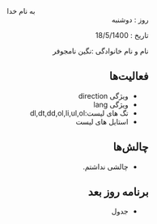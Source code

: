 <div dir="rtl" align="center">
به نام خدا
</div>
<div dir="rtl" align="right">
روز : دوشنبه

تاریخ : 18/5/1400

نام و نام خانوادگی :نگین نامجوفر

## فعالیت‌ها
*  ویژگی direction
* ویژگی lang
* تگ های لیست:dl,dt,dd,ol,li,ul,ol
* استایل های لیست

## چالش‌ها
* چالشی نداشتم.

## برنامه روز بعد
* جدول

</div>